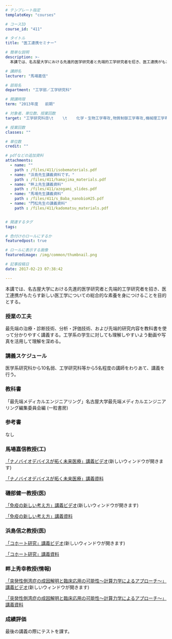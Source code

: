 ```yaml
---
# テンプレート指定
templateKey: "courses"

# コースID
course_id: "411"

# タイトル
title: "医工連携セミナー"

# 簡単な説明
description: >-
  本講では、名古屋大学における先進的医学研究者と先端的工学研究者を招き、医工連携がもたらす新しい医工学についての総合的な素養を身につけることを目的とする。...

# 講師名
lecturer: "馬場嘉信"

# 部局名
department: "工学部／工学研究科"

# 開講時限
term: "2013年度	前期"

# 対象者、単位数、授業回数
target: "工学研究科目\t    \t    化学・生物工学専攻,物質制御工学専攻,機械理工学専攻\t    \t    \t    \t    2単位、週1回全15回"

# 授業回数
classes: ""

# 単位数
credit: ""

# pdfなどの追加資料
attachments: 
  - name: "" 
    path : /files/411/isobematerials.pdf
  - name: "浜島先生講義資料です。" 
    path : /files/411/hamajima_materials.pdf
  - name: "畔上先生講義資料" 
    path : /files/411/azegami_slides.pdf
  - name: "馬場先生講義資料" 
    path : /files/411/s_Baba_nanobioH25.pdf
  - name: "門松先生の講義資料" 
    path : /files/411/kadomatsu_materials.pdf


# 関連するタグ
tags:

# 色付けのロールにするか
featuredpost: true

# ロールに表示する画像
featuredimage: /img/common/thumbnail.png

# 記事投稿日
date: 2017-02-23 07:38:42

---
```

本講では、名古屋大学における先進的医学研究者と先端的工学研究者を招き、医工連携がもたらす新しい医工学についての総合的な素養を身につけることを目的とする。
### 授業の工夫

最先端の治療・診断技術、分析・評価技術、および先端的研究内容を教科書を使って分かりやすく講義する。工学系の学生に対しても理解しやすいよう動画や写真を活用して理解を深める。

### 講義スケジュール

医学系研究科から10名弱、工学研究科等から5名程度の講師をわりあて、講義を行う。 

### 教科書

「最先端メディカルエンジニアリング」名古屋大学最先端メディカルエンジニアリング編集委員会編 (一粒書房) 

### 参考書

なし

### 馬場嘉信教授(工)

 [「ナノバイオデバイスが拓く未来医療」講義ビデオ](http://nuvideo.media.nagoya-u.ac.jp/embed/22942af3795691a309d4d17df65afd6f81715995)(新しいウィンドウが開きます) 


[「ナノバイオデバイスが拓く未来医療」講義資料](/files/411/s_Baba_nanobioH25.pdf) 

### 磯部健一教授(医)

[「免疫の新しい考え方」講義ビデオ](http://nuvideo.media.nagoya-u.ac.jp/embed/0720b7da55d407109d6599f89d083d5e0b70f894)(新しいウィンドウが開きます) 


[「免疫の新しい考え方」講義資料](/files/411/isobematerials.pdf) 

### 浜島信之教授(医)

[「コホート研究」講義ビデオ](http://nuvideo.media.nagoya-u.ac.jp/embed/955c98031d7a8124b5649ad92d8d9b85f83173fa)(新しいウィンドウが開きます) 


[「コホート研究」講義資料](/files/411/hamajima_materials.pdf) 

### 畔上秀幸教授(情報)

[「突発性側湾症の成因解明と臨床応用の可能性〜計算力学によるアプローチ〜」講義ビデオ](http://nuvideo.media.nagoya-u.ac.jp/embed/899680c90f2887580aa430ce364247cb5bc1ad5c)(新しいウィンドウが開きます) 


[「突発性側湾症の成因解明と臨床応用の可能性〜計算力学によるアプローチ〜」講義資料](/files/411/azegami_slides.pdf) 

### 成績評価

最後の講義の際にテストを課す。
